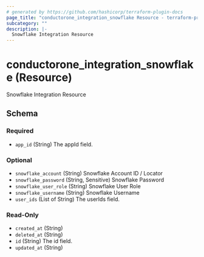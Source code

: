 ```yaml
---
# generated by https://github.com/hashicorp/terraform-plugin-docs
page_title: "conductorone_integration_snowflake Resource - terraform-provider-conductorone"
subcategory: ""
description: |-
  Snowflake Integration Resource
---
```


# conductorone_integration_snowflake (Resource)

Snowflake Integration Resource



<!-- schema generated by tfplugindocs -->
## Schema

### Required

- `app_id` (String) The appId field.

### Optional

- `snowflake_account` (String) Snowflake Account ID / Locator
- `snowflake_password` (String, Sensitive) Snowflake Password
- `snowflake_user_role` (String) Snowflake User Role
- `snowflake_username` (String) Snowflake Username
- `user_ids` (List of String) The userIds field.

### Read-Only

- `created_at` (String)
- `deleted_at` (String)
- `id` (String) The id field.
- `updated_at` (String)
